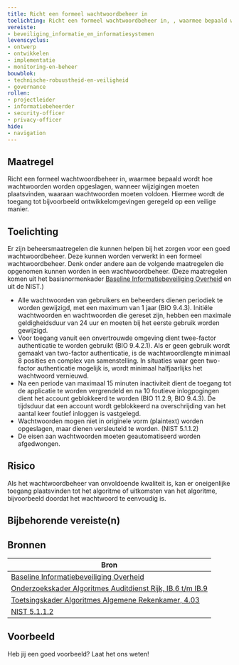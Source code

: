```yaml
---
title: Richt een formeel wachtwoordbeheer in
toelichting: Richt een formeel wachtwoordbeheer in, , waarmee bepaald wordt hoe wachtwoorden worden opgeslagen, wanneer wijzigingen moeten plaatsvinden, waaraan wachtwoorden moeten voldoen.
vereiste:
- beveiliging_informatie_en_informatiesystemen
levenscyclus:
- ontwerp
- ontwikkelen
- implementatie
- monitoring-en-beheer
bouwblok:
- technische-robuustheid-en-veiligheid
- governance
rollen:
- projectleider
- informatiebeheerder
- security-officer
- privacy-officer
hide:
- navigation
---
```


<!-- tags -->

## Maatregel

Richt een formeel wachtwoordbeheer in, waarmee bepaald wordt hoe wachtwoorden worden opgeslagen, wanneer wijzigingen moeten plaatsvinden, waaraan wachtwoorden moeten voldoen. Hiermee wordt de toegang tot bijvoorbeeld ontwikkelomgevingen geregeld op een veilige manier.


## Toelichting

Er zijn beheersmaatregelen die kunnen helpen bij het zorgen voor een goed wachtwoordbeheer. Deze kunnen worden verwerkt in een formeel wachtwoordbeheer.
Denk onder andere aan de volgende maatregelen die opgenomen kunnen worden in een wachtwoordbeheer. (Deze maatregelen komen uit het basisnormenkader [Baseline Informatiebeveiliging Overheid](https://www.digitaleoverheid.nl/overzicht-van-alle-onderwerpen/cybersecurity/bio-en-ensia/baseline-informatiebeveiliging-overheid/) en uit de NIST.)
- Alle wachtwoorden van gebruikers en beheerders dienen periodiek te worden gewijzigd, met een maximum van 1 jaar (BIO 9.4.3). Initiële wachtwoorden en wachtwoorden die gereset zijn, hebben een maximale geldigheidsduur van 24 uur en moeten bij het eerste gebruik worden gewijzigd.
- Voor toegang vanuit een onvertrouwde omgeving dient twee-factor authenticatie te worden gebruikt (BIO 9.4.2.1). Als er geen gebruik wordt gemaakt van two-factor authenticatie, is de wachtwoordlengte minimaal 8 posities en complex van samenstelling. In situaties waar geen two-factor authenticatie mogelijk is, wordt minimaal halfjaarlijks het wachtwoord vernieuwd.
- Na een periode van maximaal 15 minuten inactiviteit dient de toegang tot de applicatie te worden vergrendeld en na 10 foutieve inlogpogingen dient het account geblokkeerd te worden (BIO 11.2.9, BIO 9.4.3). De tijdsduur dat een account wordt geblokkeerd na overschrijding van het aantal keer foutief inloggen is vastgelegd.
- Wachtwoorden mogen niet in originele vorm (plaintext) worden opgeslagen, maar dienen versleuteld te worden. (NIST 5.1.1.2)
- De eisen aan wachtwoorden moeten geautomatiseerd worden afgedwongen.


## Risico
Als het wachtwoordbeheer van onvoldoende kwaliteit is, kan er oneigenlijke toegang plaatsvinden tot het algoritme of uitkomsten van het algoritme, bijvoorbeeld doordat het wachtwoord te eenvoudig is.

## Bijbehorende vereiste(n)

<!-- list_vereisten_on_maatregelen_page -->

## Bronnen

| Bron                        |
|-----------------------------|
| [Baseline Informatiebeveiliging Overheid](https://www.digitaleoverheid.nl/overzicht-van-alle-onderwerpen/cybersecurity/bio-en-ensia/baseline-informatiebeveiliging-overheid/) |
| [Onderzoekskader Algoritmes Auditdienst Rijk, IB.6 t/m IB.9](https://www.rijksoverheid.nl/documenten/rapporten/2023/07/11/onderzoekskader-algoritmes-adr-2023) |
| [Toetsingskader Algoritmes Algemene Rekenkamer, 4.03](https://www.rekenkamer.nl/onderwerpen/algoritmes/documenten/publicaties/2024/05/15/het-toetsingskader-aan-de-slag)  |
| [NIST 5.1.1.2](https://pages.nist.gov/800-63-3/sp800-63b.html#sec5) |

## Voorbeeld

Heb jij een goed voorbeeld? Laat het ons weten!
